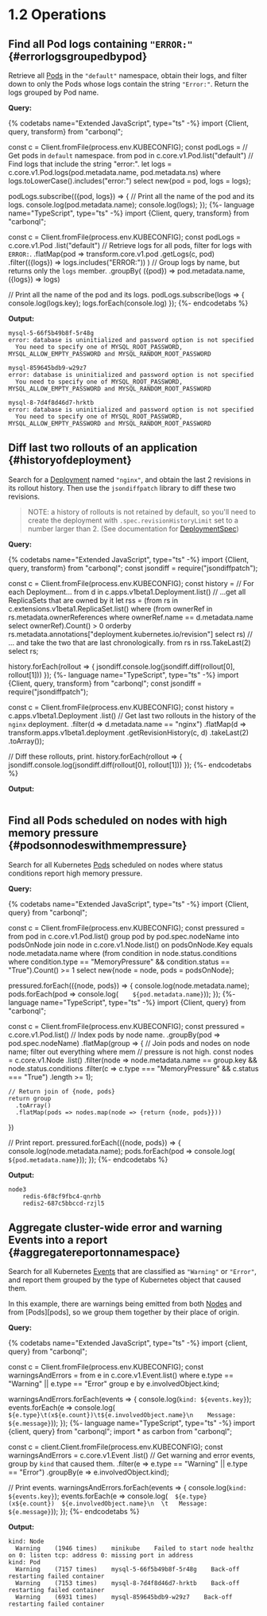 # **1.2** Operations

## Find all Pod logs containing `"ERROR:"` {#errorlogsgroupedbypod}

Retrieve all [Pods](https://kubernetes.io/docs/concepts/workloads/pods/pod/) in the `"default"` namespace, obtain their logs, and
filter down to only the Pods whose logs contain the string `"Error:"`. Return
the logs grouped by Pod name.

**Query:**

{% codetabs name="Extended JavaScript", type="ts" -%}
import {Client, query, transform} from "carbonql";

const c = Client.fromFile(<string>process.env.KUBECONFIG);
const podLogs =
  // Get pods in `default` namespace.
  from pod in c.core.v1.Pod.list("default")
  // Find logs that include the string "error:".
  let logs = c.core.v1.Pod.logs(pod.metadata.name, pod.metadata.ns)
  where logs.toLowerCase().includes("error:")
  select new{pod = pod, logs = logs};

podLogs.subscribe(({pod, logs}) => {
  // Print all the name of the pod and its logs.
  console.log(pod.metadata.name);
  console.log(logs);
});
{%- language name="TypeScript", type="ts" -%}
import {Client, query, transform} from "carbonql";

const c = Client.fromFile(<string>process.env.KUBECONFIG);
const podLogs = c.core.v1.Pod
  .list("default")
  // Retrieve logs for all pods, filter for logs with `ERROR:`.
  .flatMap(pod =>
    transform.core.v1.pod
      .getLogs(c, pod)
      .filter(({logs}) => logs.includes("ERROR:"))
    )
  // Group logs by name, but returns only the `logs` member.
  .groupBy(
    ({pod}) => pod.metadata.name,
    ({logs}) => logs)

// Print all the name of the pod and its logs.
podLogs.subscribe(logs => {
  console.log(logs.key);
  logs.forEach(console.log)
});
{%- endcodetabs %}

**Output:**

```
mysql-5-66f5b49b8f-5r48g
error: database is uninitialized and password option is not specified
  You need to specify one of MYSQL_ROOT_PASSWORD, MYSQL_ALLOW_EMPTY_PASSWORD and MYSQL_RANDOM_ROOT_PASSWORD

mysql-859645bdb9-w29z7
error: database is uninitialized and password option is not specified
  You need to specify one of MYSQL_ROOT_PASSWORD, MYSQL_ALLOW_EMPTY_PASSWORD and MYSQL_RANDOM_ROOT_PASSWORD

mysql-8-7d4f8d46d7-hrktb
error: database is uninitialized and password option is not specified
  You need to specify one of MYSQL_ROOT_PASSWORD, MYSQL_ALLOW_EMPTY_PASSWORD and MYSQL_RANDOM_ROOT_PASSWORD
```

## Diff last two rollouts of an application {#historyofdeployment}

Search for a [Deployment](https://kubernetes.io/docs/concepts/workloads/controllers/deployment/) named `"nginx"`, and obtain the last 2
revisions in its rollout history. Then use the `jsondiffpatch` library to diff
these two revisions.

> NOTE: a history of rollouts is not retained by default, so you'll need to
> create the deployment with `.spec.revisionHistoryLimit` set to a number larger
> than 2. \(See documentation for [DeploymentSpec](https://kubernetes.io/docs/reference/generated/kubernetes-api/v1.9/#deploymentspec-v1-apps)\)

**Query:**

{% codetabs name="Extended JavaScript", type="ts" -%}
import {Client, query, transform} from "carbonql";
const jsondiff = require("jsondiffpatch");

const c = Client.fromFile(<string>process.env.KUBECONFIG);
const history =
  // For each Deployment...
  from d in c.apps.v1beta1.Deployment.list()
  // ...get all ReplicaSets that are owned by it
  let rss =
      (from rs in c.extensions.v1beta1.ReplicaSet.list()
      where
          (from ownerRef in rs.metadata.ownerReferences
          where ownerRef.name == d.metadata.name
          select ownerRef).Count() > 0
      orderby rs.metadata.annotations["deployment.kubernetes.io/revision"]
      select rs)
  // ... and take the two that are last chronologically.
  from rs in rss.TakeLast(2)
  select rs;

history.forEach(rollout => {
  jsondiff.console.log(jsondiff.diff(rollout[0], rollout[1]))
});
{%- language name="TypeScript", type="ts" -%}
import {Client, query, transform} from "carbonql";
const jsondiff = require("jsondiffpatch");

const c = Client.fromFile(<string>process.env.KUBECONFIG);
const history = c.apps.v1beta1.Deployment
  .list()
  // Get last two rollouts in the history of the `nginx` deployment.
  .filter(d => d.metadata.name == "nginx")
  .flatMap(d =>
    transform.apps.v1beta1.deployment
      .getRevisionHistory(c, d)
      .takeLast(2)
      .toArray());

// Diff these rollouts, print.
history.forEach(rollout => {
  jsondiff.console.log(jsondiff.diff(rollout[0], rollout[1]))
});
{%- endcodetabs %}

**Output:**

```

```

## Find all Pods scheduled on nodes with high memory pressure {#podsonnodeswithmempressure}

Search for all Kubernetes [Pods](https://kubernetes.io/docs/concepts/workloads/pods/pod/) scheduled on nodes where status conditions
report high memory pressure.

**Query:**

{% codetabs name="Extended JavaScript", type="ts" -%}
import {Client, query} from "carbonql";

const c = Client.fromFile(<string>process.env.KUBECONFIG);
const pressured =
  from pod in c.core.v1.Pod.list()
  group pod by pod.spec.nodeName into podsOnNode
  join node in c.core.v1.Node.list() on podsOnNode.Key equals node.metadata.name
  where
      (from condition in node.status.conditions
      where condition.type == "MemoryPressure" && condition.status == "True").Count() >= 1
  select new{node = node, pods = podsOnNode};

pressured.forEach(({node, pods}) => {
  console.log(node.metadata.name);
  pods.forEach(pod => console.log(`    ${pod.metadata.name}`));
});
{%- language name="TypeScript", type="ts" -%}
import {Client, query} from "carbonql";

const c = Client.fromFile(<string>process.env.KUBECONFIG);
const pressured = c.core.v1.Pod.list()
  // Index pods by node name.
  .groupBy(pod => pod.spec.nodeName)
  .flatMap(group => {
    // Join pods and nodes on node name; filter out everything where mem
    // pressure is not high.
    const nodes = c.core.v1.Node
      .list()
      .filter(node =>
        node.metadata.name == group.key &&
        node.status.conditions
          .filter(c => c.type === "MemoryPressure" && c.status === "True")
          .length >= 1);

    // Return join of {node, pods}
    return group
      .toArray()
      .flatMap(pods => nodes.map(node => {return {node, pods}}))
  })

// Print report.
pressured.forEach(({node, pods}) => {
  console.log(node.metadata.name);
  pods.forEach(pod => console.log(`    ${pod.metadata.name}`));
});
{%- endcodetabs %}

**Output:**

```
node3
    redis-6f8cf9fbc4-qnrhb
    redis2-687c5bbccd-rzjl5
```

## Aggregate cluster-wide error and warning Events into a report {#aggregatereportonnamespace}

Search for all Kubernetes [Events](https://kubernetes.io/docs/reference/generated/kubernetes-api/v1.9/#event-v1beta1-events) that are classified as `"Warning"` or
`"Error"`, and report them grouped by the type of Kubernetes object that caused
them.

In this example, there are warnings being emitted from both [Nodes](https://kubernetes.io/docs/concepts/architecture/nodes/) and
from \[Pods\]\[pods\], so we group them together by their place of origin.

**Query:**

{% codetabs name="Extended JavaScript", type="ts" -%}
import {client, query} from "carbonql";

const c = Client.fromFile(<string>process.env.KUBECONFIG);
const warningsAndErrors =
  from e in c.core.v1.Event.list()
  where e.type == "Warning" || e.type == "Error"
  group e by e.involvedObject.kind;

warningsAndErrors.forEach(events => {
  console.log(`kind: ${events.key}`);
  events.forEach(e =>
    console.log(`  ${e.type}\t(x${e.count})\t${e.involvedObject.name}\n    Message: ${e.message}`));
});
{%- language name="TypeScript", type="ts" -%}
import {client, query} from "carbonql";
import * as carbon from "carbonql";

const c = client.Client.fromFile(<string>process.env.KUBECONFIG);
const warningsAndErrors = c.core.v1.Event
  .list()
  // Get warning and error events, group by `kind` that caused them.
  .filter(e => e.type == "Warning" || e.type == "Error")
  .groupBy(e => e.involvedObject.kind);

// Print events.
warningsAndErrors.forEach(events => {
  console.log(`kind: ${events.key}`);
  events.forEach(e =>
    console.log(`  ${e.type}  (x${e.count})  ${e.involvedObject.name}\n  \t   Message: ${e.message}`));
});
{%- endcodetabs %}

**Output:**

```
kind: Node
  Warning    (1946 times)    minikube    Failed to start node healthz on 0: listen tcp: address 0: missing port in address
kind: Pod
  Warning    (7157 times)    mysql-5-66f5b49b8f-5r48g    Back-off restarting failed container
  Warning    (7153 times)    mysql-8-7d4f8d46d7-hrktb    Back-off restarting failed container
  Warning    (6931 times)    mysql-859645bdb9-w29z7    Back-off restarting failed container
```



